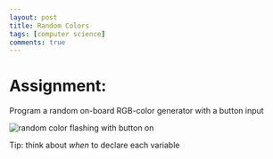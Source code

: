 ```yaml
---
layout: post
title: Random Colors
tags: [computer science]
comments: true
---
```

# Assignment: 
Program a random on-board RGB-color generator with a button input

![random color flashing with button on](https://cfiredancing.github.io/img/IMG_3820.JPG)



Tip: think about *when* to declare each variable 
